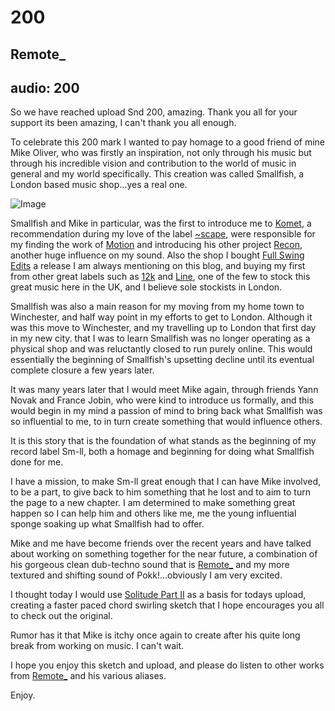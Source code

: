 # 200
## Remote_
audio: 200
---

So we have reached upload Snd 200, amazing. Thank you all for your support its been amazing, I can't thank you all enough.

To celebrate this 200 mark I wanted to pay homage to a good friend of mine Mike Oliver, who was firstly an inspiration, not only through his music but through his incredible vision and contribution to the world of music in general and my world specifically. This creation was called Smallfish, a London based music shop…yes a real one.

![Image](/assets/img/Snd-200.png)

Smallfish and Mike in particular, was the first to introduce me to <a href="http://www.discogs.com/artist/Komet" title="Komet" target="_blank">Komet</a>, a recommendation during my love of the label <a href="http://www.scape-music.de/" title="~scape" target="_blank">~scape</a>, were responsible for my finding the work of <a href="http://www.discogs.com/artist/Motion+(2)" title="Motion" target="_blank">Motion</a> and introducing his other project <a href="http://www.discogs.com/artist/Recon" title="Recon" target="_blank">Recon</a>, another huge influence on my sound. Also the shop I bought <a href="http://www.discogs.com/Stephan-Mathieu-Full-Swing-Edits/release/155205" title="Full Swing Edits" target="_blank">Full Swing Edits</a> a release I am always mentioning on this blog, and buying my first from other great labels such as <a href="http://www.12k.com/" title="12k" target="_blank">12k</a> and <a href="http://www.lineimprint.com/" title="Line" target="_blank">Line</a>, one of the few to stock this great music here in the UK, and I believe sole stockists in London.

Smallfish was also a main reason for my moving from my home town to Winchester, and half way point in my efforts to get to London. Although it was this move to Winchester, and my travelling up to London that first day in my new city. that I was to learn Smallfish was no longer operating as a physical shop and was reluctantly closed to run purely online. This would essentially the beginning of Smallfish's upsetting decline until its eventual complete closure a few years later.

It was many years later that I would meet Mike again, through friends Yann Novak and France Jobin, who were kind to introduce us formally, and this would begin in my mind a passion of mind to bring back what Smallfish was so influential to me, to in turn create something that would influence others.

It is this story that is the foundation of what stands as the beginning of my record label Sm-ll, both a homage and beginning for doing what Smallfish done for me.

I have a mission, to make Sm-ll great enough that I can have Mike involved, to be a part, to give back to him something that he lost and to aim to turn the page to a new chapter. I am determined to make something great happen so I can help him and others like me, me the young influential sponge soaking up what Smallfish had to offer.

Mike and me have become friends over the recent years and have talked about working on something together for the near future, a combination of his gorgeous clean dub-techno sound that is <a href="http://www.remote-underscore.co.uk/releaseshigh.htm" title="Remote_" target="_blank">Remote_</a> and my more textured and shifting sound of Pokk!…obviously I am very excited.

I thought today I would use <a href="http://www.youtube.com/watch?v=TP6QOyVR2H4&feature=plcp" title="Solitude Part II" target="_blank">Solitude Part II</a> as a basis for todays upload, creating a faster paced chord swirling sketch that I hope encourages you all to check out the original.

Rumor has it that Mike is itchy once again to create after his quite long break from working on music. I can't wait.

I hope you enjoy this sketch and upload, and please do listen to other works from <a href="http://www.discogs.com/artist/Remote_" title="Remote_" target="_blank">Remote_</a> and his various aliases.

Enjoy.